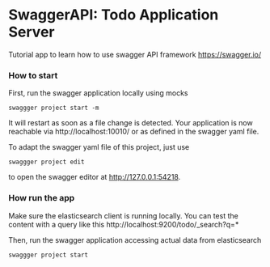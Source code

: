 # SwaggerAPI: Todo Application Server
Tutorial app to learn how to use swagger API framework https://swagger.io/

### How to start


First, run the swagger application locally using mocks

```
swaggger project start -m
```

It will restart as soon as a file change is detected. Your application
is now reachable via http://localhost:10010/ or as defined in the swagger yaml file.


To adapt the swagger yaml file of this project, just use

```
swaggger project edit
```
to open the swagger editor at http://127.0.0.1:54218.

### How run the app


Make sure the elasticsearch client is running locally. You can test
the content with a query like this http://localhost:9200/todo/_search?q=*

Then, run the swagger application accessing actual data from elasticsearch
```
swaggger project start
```
